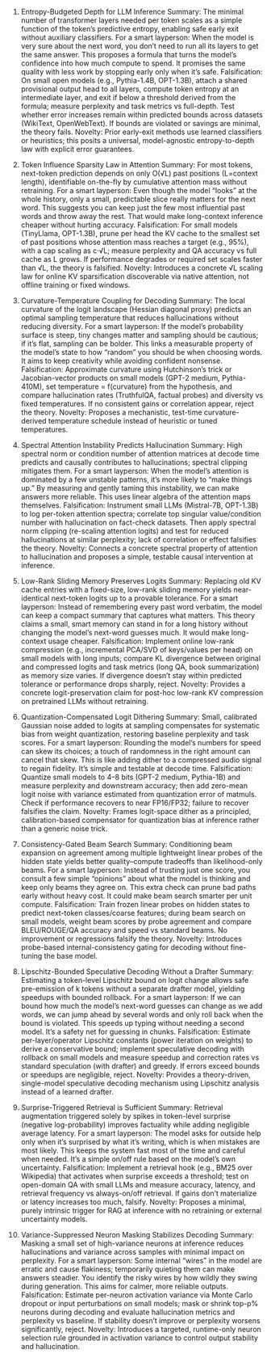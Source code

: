 1) Entropy-Budgeted Depth for LLM Inference
Summary: The minimal number of transformer layers needed per token scales as a simple function of the token’s predictive entropy, enabling safe early exit without auxiliary classifiers.
For a smart layperson: When the model is very sure about the next word, you don’t need to run all its layers to get the same answer. This proposes a formula that turns the model’s confidence into how much compute to spend. It promises the same quality with less work by stopping early only when it’s safe.
Falsification: On small open models (e.g., Pythia-1.4B, OPT-1.3B), attach a shared provisional output head to all layers, compute token entropy at an intermediate layer, and exit if below a threshold derived from the formula; measure perplexity and task metrics vs full-depth. Test whether error increases remain within predicted bounds across datasets (WikiText, OpenWebText). If bounds are violated or savings are minimal, the theory fails.
Novelty: Prior early-exit methods use learned classifiers or heuristics; this posits a universal, model-agnostic entropy-to-depth law with explicit error guarantees.

2) Token Influence Sparsity Law in Attention
Summary: For most tokens, next-token prediction depends on only O(√L) past positions (L=context length), identifiable on-the-fly by cumulative attention mass without retraining.
For a smart layperson: Even though the model “looks” at the whole history, only a small, predictable slice really matters for the next word. This suggests you can keep just the few most influential past words and throw away the rest. That would make long-context inference cheaper without hurting accuracy.
Falsification: For small models (TinyLlama, OPT-1.3B), prune per head the KV cache to the smallest set of past positions whose attention mass reaches a target (e.g., 95%), with a cap scaling as c·√L; measure perplexity and QA accuracy vs full cache as L grows. If performance degrades or required set scales faster than √L, the theory is falsified.
Novelty: Introduces a concrete √L scaling law for online KV sparsification discoverable via native attention, not offline training or fixed windows.

3) Curvature-Temperature Coupling for Decoding
Summary: The local curvature of the logit landscape (Hessian diagonal proxy) predicts an optimal sampling temperature that reduces hallucinations without reducing diversity.
For a smart layperson: If the model’s probability surface is steep, tiny changes matter and sampling should be cautious; if it’s flat, sampling can be bolder. This links a measurable property of the model’s state to how “random” you should be when choosing words. It aims to keep creativity while avoiding confident nonsense.
Falsification: Approximate curvature using Hutchinson’s trick or Jacobian-vector products on small models (GPT-2 medium, Pythia-410M), set temperature = f(curvature) from the hypothesis, and compare hallucination rates (TruthfulQA, factual probes) and diversity vs fixed temperatures. If no consistent gains or correlation appear, reject the theory.
Novelty: Proposes a mechanistic, test-time curvature-derived temperature schedule instead of heuristic or tuned temperatures.

4) Spectral Attention Instability Predicts Hallucination
Summary: High spectral norm or condition number of attention matrices at decode time predicts and causally contributes to hallucinations; spectral clipping mitigates them.
For a smart layperson: When the model’s attention is dominated by a few unstable patterns, it’s more likely to “make things up.” By measuring and gently taming this instability, we can make answers more reliable. This uses linear algebra of the attention maps themselves.
Falsification: Instrument small LLMs (Mistral-7B, OPT-1.3B) to log per-token attention spectra; correlate top singular value/condition number with hallucination on fact-check datasets. Then apply spectral norm clipping (re-scaling attention logits) and test for reduced hallucinations at similar perplexity; lack of correlation or effect falsifies the theory.
Novelty: Connects a concrete spectral property of attention to hallucination and proposes a simple, testable causal intervention at inference.

5) Low-Rank Sliding Memory Preserves Logits
Summary: Replacing old KV cache entries with a fixed-size, low-rank sliding memory yields near-identical next-token logits up to a provable tolerance.
For a smart layperson: Instead of remembering every past word verbatim, the model can keep a compact summary that captures what matters. This theory claims a small, smart memory can stand in for a long history without changing the model’s next-word guesses much. It would make long-context usage cheaper.
Falsification: Implement online low-rank compression (e.g., incremental PCA/SVD of keys/values per head) on small models with long inputs; compare KL divergence between original and compressed logits and task metrics (long QA, book summarization) as memory size varies. If divergence doesn’t stay within predicted tolerance or performance drops sharply, reject.
Novelty: Provides a concrete logit-preservation claim for post-hoc low-rank KV compression on pretrained LLMs without retraining.

6) Quantization-Compensated Logit Dithering
Summary: Small, calibrated Gaussian noise added to logits at sampling compensates for systematic bias from weight quantization, restoring baseline perplexity and task scores.
For a smart layperson: Rounding the model’s numbers for speed can skew its choices; a touch of randomness in the right amount can cancel that skew. This is like adding dither to a compressed audio signal to regain fidelity. It’s simple and testable at decode time.
Falsification: Quantize small models to 4–8 bits (GPT-2 medium, Pythia-1B) and measure perplexity and downstream accuracy; then add zero-mean logit noise with variance estimated from quantization error of matmuls. Check if performance recovers to near FP16/FP32; failure to recover falsifies the claim.
Novelty: Frames logit-space dither as a principled, calibration-based compensator for quantization bias at inference rather than a generic noise trick.

7) Consistency-Gated Beam Search
Summary: Conditioning beam expansion on agreement among multiple lightweight linear probes of the hidden state yields better quality–compute tradeoffs than likelihood-only beams.
For a smart layperson: Instead of trusting just one score, you consult a few simple “opinions” about what the model is thinking and keep only beams they agree on. This extra check can prune bad paths early without heavy cost. It could make beam search smarter per unit compute.
Falsification: Train frozen linear probes on hidden states to predict next-token classes/coarse features; during beam search on small models, weight beam scores by probe agreement and compare BLEU/ROUGE/QA accuracy and speed vs standard beams. No improvement or regressions falsify the theory.
Novelty: Introduces probe-based internal-consistency gating for decoding without fine-tuning the base model.

8) Lipschitz-Bounded Speculative Decoding Without a Drafter
Summary: Estimating a token-level Lipschitz bound on logit change allows safe pre-emission of k tokens without a separate drafter model, yielding speedups with bounded rollback.
For a smart layperson: If we can bound how much the model’s next-word guesses can change as we add words, we can jump ahead by several words and only roll back when the bound is violated. This speeds up typing without needing a second model. It’s a safety net for guessing in chunks.
Falsification: Estimate per-layer/operator Lipschitz constants (power iteration on weights) to derive a conservative bound; implement speculative decoding with rollback on small models and measure speedup and correction rates vs standard speculation (with drafter) and greedy. If errors exceed bounds or speedups are negligible, reject.
Novelty: Provides a theory-driven, single-model speculative decoding mechanism using Lipschitz analysis instead of a learned drafter.

9) Surprise-Triggered Retrieval is Sufficient
Summary: Retrieval augmentation triggered solely by spikes in token-level surprise (negative log-probability) improves factuality while adding negligible average latency.
For a smart layperson: The model asks for outside help only when it’s surprised by what it’s writing, which is when mistakes are most likely. This keeps the system fast most of the time and careful when needed. It’s a simple on/off rule based on the model’s own uncertainty.
Falsification: Implement a retrieval hook (e.g., BM25 over Wikipedia) that activates when surprise exceeds a threshold; test on open-domain QA with small LLMs and measure accuracy, latency, and retrieval frequency vs always-on/off retrieval. If gains don’t materialize or latency increases too much, falsify.
Novelty: Proposes a minimal, purely intrinsic trigger for RAG at inference with no retraining or external uncertainty models.

10) Variance-Suppressed Neuron Masking Stabilizes Decoding
Summary: Masking a small set of high-variance neurons at inference reduces hallucinations and variance across samples with minimal impact on perplexity.
For a smart layperson: Some internal “wires” in the model are erratic and cause flakiness; temporarily quieting them can make answers steadier. You identify the risky wires by how wildly they swing during generation. This aims for calmer, more reliable outputs.
Falsification: Estimate per-neuron activation variance via Monte Carlo dropout or input perturbations on small models; mask or shrink top-p% neurons during decoding and evaluate hallucination metrics and perplexity vs baseline. If stability doesn’t improve or perplexity worsens significantly, reject.
Novelty: Introduces a targeted, runtime-only neuron selection rule grounded in activation variance to control output stability and hallucination.
